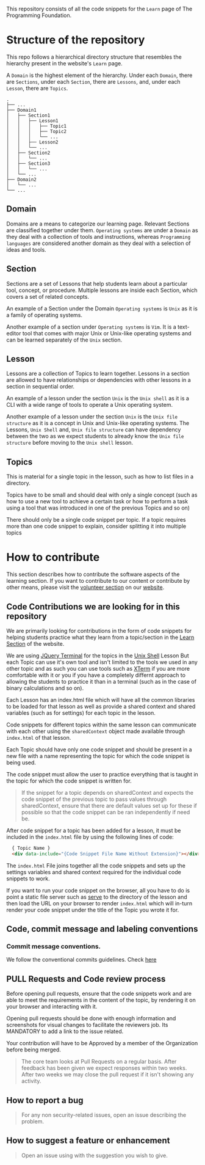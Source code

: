 This repository consists of all the code snippets for the `Learn` page of The Programming Foundation.

# Structure of the repository
This repo follows a hierarchical directory structure that resembles the hierarchy present in the website's `Learn` page.

A `Domain` is the highest element of the hierarchy. Under each `Domain`, there are `Sections`, under each `Section`, there are `Lessons`, and, under each `Lesson`, there are `Topics`.

```
.
├── ...
├── Domain1             
│   ├── Section1
│   │   ├── Lesson1
│   │   │   ├── Topic1
│   │   │   ├── Topic2
│   │   │   └── ...
│   │   ├── Lesson2
│   │   └── ...
│   ├── Section2
│   │   └── ...
│   ├── Section3
│   │   └── ...
│   └── ...
├── Domain2            
│   └── ...
└── ...
```

## Domain
Domains are a means to categorize our learning page. Relevant Sections are classified together under them.
`Operating systems` are under a `Domain` as they deal with a collection of tools and instructions, whereas `Programming languages` are considered another domain as they deal with a selection of ideas and tools.

## Section
Sections are a set of Lessons that help students learn about a particular tool, concept, or procedure. Multiple lessons are inside each Section, which covers a set of related concepts.

An example of a Section under the Domain `Operating systems` is `Unix` as it is a family of operating systems.

Another example of a section under `Operating systems` is `Vim`. It is a text-editor tool that comes with major Unix or Unix-like operating systems and can be learned separately of the `Unix` section.


## Lesson
Lessons are a collection of Topics to learn together. Lessons in a section are allowed to have relationships or dependencies with other lessons in a section in sequential order.

An example of a lesson under the section `Unix` is the `Unix shell` as it is a CLI with a wide range of tools to operate a Unix operating system.

Another example of a lesson under the section `Unix` is the `Unix file structure` as it is a concept in Unix and Unix-like operating systems. The Lessons, `Unix Shell` and, `Unix file structure` can have dependency between the two as we expect students to already know the `Unix file structure` before moving to the `Unix shell` lesson.

## Topics
This is material for a single topic in the lesson, such as how to list files in a directory.

Topics have to be small and should deal with only a single concept (such as how to use a new tool to achieve a certain task or how to perform a task using a tool that was introduced in one of the previous Topics and so on)

There should only be a single code snippet per topic. If a topic requires more than one code snippet to explain, consider splitting it into multiple topics

# How to contribute
This section describes how to contribute the software aspects of the learning section. If you want to contribute to our content or contribute by other means, please visit the [volunteer section](https://www.theprogrammingfoundation.org/volunteers) on our [website](https://www.theprogrammingfoundation.org).

## Code Contributions we are looking for in this repository
We are primarily looking for contributions in the form of code snippets for helping students practice what they learn from a topic/section in the [Learn Section](https://www.theprogrammingfoundation.org/learn) of the website.

We are using [JQuery Terminal](https://terminal.jcubic.pl/) for the topics in the [Unix Shell](https://www.theprogrammingfoundation.org/unix-serial/blog-post-title-three-mw484) Lesson But each Topic can use it's own tool and isn't limited to the tools we used in any other topic and as such you can use tools such as [XTerm](https://xtermjs.org/) if you are more comfortable with it or you if you have a completely differnt approach to allowing the students to practice it than in a terminal (such as in the case of binary calculations and so on).

Each Lesson has an index.html file which will have all the common libraries to be loaded for that lesson as well as provide a shared context and shared variables (such as for settings) for each topic in the lesson.

Code snippets for different topics within the same lesson can communicate with each other using the `sharedContext` object made available through `index.html` of that lesson.

Each Topic should have only one code snippet and should be present in a new file with a name representing the topic for  which the code snippet is being used.

The code snippet must allow the user to practice everything that is taught in the topic for which the code snippet is written for.

> If the snippet for a topic depends on sharedContext and expects the code snippet of the previous topic to pass values through sharedContext, ensure that there are default values set up for these if possible so that the code snippet can be ran independently if need be.

After code snippet for a topic has been added for a lesson, it must be included in the `index.html` file by using the following lines of code:
```html
  { Topic Name }
  <div data-include="{Code Snippet File Name Without Extension}"></div>
```

The `index.html` File joins together all the code snippets and sets up the settings variables and shared context required for the individual code snippets to work.

If you want to run your code snippet on the browser, all you have to do is point a static file server such as [serve](https://www.npmjs.com/package/serve) to the directory of the lesson and then load the URL on your browser to render `index.html` which will in-turn render your code snippet under the title of the Topic you wrote it for.

## Code, commit message and labeling conventions

### Commit message conventions.

We follow the conventional commits guidelines. Check [here](https://www.conventionalcommits.org/en/v1.0.0/)

## PULL Requests and Code review process

Before opening pull requests, ensure that the code snippets work and are able to meet the requirements in the content of the topic, by rendering it on your browser and interacting with it.

Opening pull requests should be done with enough information and screenshots for visual changes to facilitate the reviewers job. Its MANDATORY to add a link to the issue related.

Your contribution will have to be Approved by a member of the Organization before being merged.

> The core team looks at Pull Requests on a regular basis.
> After feedback has been given we expect responses within two weeks. After two weeks we may close the pull request if it isn't showing any activity.

## How to report a bug

> For any non security-related issues, open an issue describing the problem.

## How to suggest a feature or enhancement

> Open an issue using with the suggestion you wish to give.
